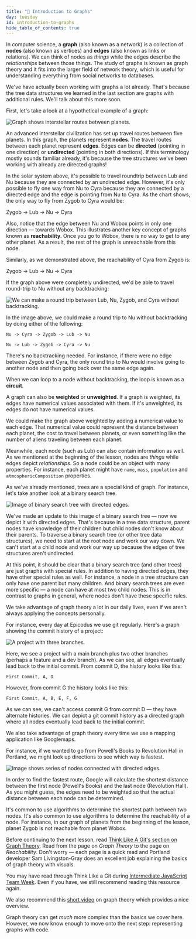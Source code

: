 ```yaml
---
title: "📓 Introduction to Graphs"
day: tuesday
id: introduction-to-graphs
hide_table_of_contents: true
---
```


In computer science, a **graph** (also known as a network) is a collection of **nodes** (also known as vertices) and **edges** (also known as links or relations). We can think of nodes as _things_ while the edges describe the _relationships_ between those things. The study of graphs is known as graph theory and it fits into the larger field of network theory, which is useful for understanding everything from social networks to databases.

We've have actually been working with graphs a lot already. That's because the tree data structures we learned in the last section are graphs with additional rules. We'll talk about this more soon.

First, let's take a look at a hypothetical example of a graph:

![Graph shows interstellar routes between planets.](/images/computer-science-curriculum-2020/graph_theory_planets.png)

An advanced interstellar civilization has set up travel routes between five planets. In this graph, the planets represent **nodes**. The travel routes between each planet represent **edges**. Edges can be **directed** (pointing in one direction) or **undirected** (pointing in both directions). If this terminology mostly sounds familiar already, it's because the tree structures we've been working with already are directed graphs!

In the solar system above, it's possible to travel roundtrip between Lub and Nu because they are connected by an undirected edge. However, it's only possible to fly one way from Nu to Cyra because they are connected by a directed edge and the edge is pointing from Nu to Cyra. As the chart shows, the only way to fly from Zygob to Cyra would be:

Zygob -> Lub -> Nu -> Cyra

Also, notice that the edge between Nu and Wobox points in only one direction — towards Wobox. This illustrates another key concept of graphs known as **reachability**. Once you go to Wobox, there is no way to get to any other planet. As a result, the rest of the graph is unreachable from this node.

Similarly, as we demonstrated above, the reachability of Cyra from Zygob is:

Zygob -> Lub -> Nu -> Cyra

If the graph above were completely undirected, we'd be able to travel round-trip to Nu without any backtracking:

![We can make a round trip between Lub, Nu, Zygob, and Cyra without backtracking.](/images/computer-science-curriculum-2020/graph_circuit.png)

In the image above, we could make a round trip to Nu without backtracking by doing either of the following:

```
Nu -> Cyra -> Zygob -> Lub -> Nu
```

```
Nu -> Lub -> Zygob -> Cyra -> Nu
```

There's no backtracking needed. For instance, if there were no edge between Zygob and Cyra, the only round trip to Nu would involve going to another node and then going back over the same edge again.

When we can loop to a node without backtracking, the loop is known as a **circuit**.

A graph can also be **weighted** or **unweighted**. If a graph is weighted, its edges have numerical values associated with them. If it's unweighted, its edges do not have numerical values.

We could make the graph above weighted by adding a numerical value to each edge. That numerical value could represent the distance between each planet, the cost to travel between planets, or even something like the number of aliens traveling between each planet. 

Meanwhile, each node (such as Lub) can also contain information as well. As we mentioned at the beginning of the lesson, nodes are _things_ while edges depict _relationships_. So a node could be an object with many properties. For instance, each planet might have `name`, `mass`, `population` and `atmosphericComposition` properties.

As we've already mentioned, trees are a special kind of graph. For instance, let's take another look at a binary search tree.

![Image of binary search tree with directed edges.](/images/computer-science-curriculum-2020/directed_binary_search_tree.png)

We've made an update to this image of a binary search tree — now we depict it with directed edges. That's because in a tree data structure, parent nodes have knowledge of their children but child nodes don't know about their parents. To traverse a binary search tree (or other tree data structures), we need to start at the root node and work our way down. We can't start at a child node and work our way up because the edges of tree structures aren't undirected.

At this point, it should be clear that a binary search tree (and other trees) are just graphs with special rules. In addition to having directed edges, they have other special rules as well. For instance, a node in a tree structure can only have one parent but many children. And binary search trees are even more specific — a node can have at most two child nodes. This is in contrast to graphs in general, where nodes don't have these specific rules.

We take advantage of graph theory a lot in our daily lives, even if we aren't always applying the concepts personally.

For instance, every day at Epicodus we use git regularly. Here's a graph showing the commit history of a project:

![A project with three branches.](/images/computer-science-curriculum-2020/git_graph.png)

Here, we see a project with a main branch plus two other branches (perhaps a feature and a dev branch). As we can see, all edges eventually lead back to the initial commit. From commit D, the history looks like this:

```
First Commit, A, D
```

However, from commit G the history looks like this:

```
First Commit, A, B, E, F, G
```

As we can see, we can't access commit G from commit D — they have alternate histories. We can depict a git commit history as a directed graph where all nodes eventually lead back to the initial commit.

We also take advantage of graph theory every time we use a mapping application like Googlemaps.

For instance, if we wanted to go from Powell's Books to Revolution Hall in Portland, we might look up directions to see which way is fastest.

![Image shows series of nodes connected with directed edges.](/images/computer-science-curriculum-2020/google_maps_directed_graph.png)

In order to find the fastest route, Google will calculate the shortest distance between the first node (Powell's Books) and the last node (Revolution Hall). As you might guess, the edges need to be weighted so that the actual distance between each node can be determined.

It's common to use algorithms to determine the shortest path between two nodes. It's also common to use algorithms to determine the reachability of a node. For instance, in our graph of planets from the beginning of the lesson, planet Zygob is not reachable from planet Wobox.

Before continuing to the next lesson, read [Think Like A Git's section on Graph Theory](http://think-like-a-git.net/sections/graph-theory.html). Read from the page on _Graph Theory_ to the page on _Reachability_. Don't worry — each page is a quick read and Portland developer Sam Livingston-Gray does an excellent job explaining the basics of graph theory with visuals.

You may have read through Think Like a Git during [Intermediate JavaScript Team Week](https://www.learnhowtoprogram.com/intermediate-javascript/team-week/learning-more-about-git). Even if you have, we still recommend reading this resource again.

We also recommend this [short video](https://www.youtube.com/watch?v=82zlRaRUsaY&ab_channel=SystemsInnovation) on graph theory which provides a nice overview.

Graph theory can get _much_ more complex than the basics we cover here. However, we now know enough to move onto the next step: representing graphs with code.
